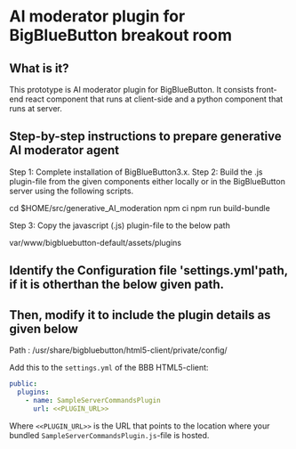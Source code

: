 # AI moderator plugin for BigBlueButton breakout room

## What is it?

This prototype is AI moderator plugin for BigBlueButton. It consists front-end react component that runs at client-side and a python component that runs at server.

## Step-by-step instructions to prepare generative AI moderator agent
Step 1: Complete installation of BigBlueButton3.x.
Step 2: Build the .js plugin-file from the given components either locally or in the BigBlueButton  server using the following scripts.

cd $HOME/src/generative_AI_moderation
npm ci
npm run build-bundle


Step 3: Copy the javascript (.js) plugin-file to the below path

var/www/bigbluebutton-default/assets/plugins

## Identify the Configuration file 'settings.yml'path, if it is otherthan the below given path.
## Then, modify it to include the plugin details as given below

Path : /usr/share/bigbluebutton/html5-client/private/config/

Add this to the `settings.yml` of the BBB HTML5-client:

```yaml
public:
  plugins:
    - name: SampleServerCommandsPlugin
      url: <<PLUGIN_URL>>
```

Where `<<PLUGIN_URL>>` is the URL that points to the location where your bundled `SampleServerCommandsPlugin.js`-file is hosted.
